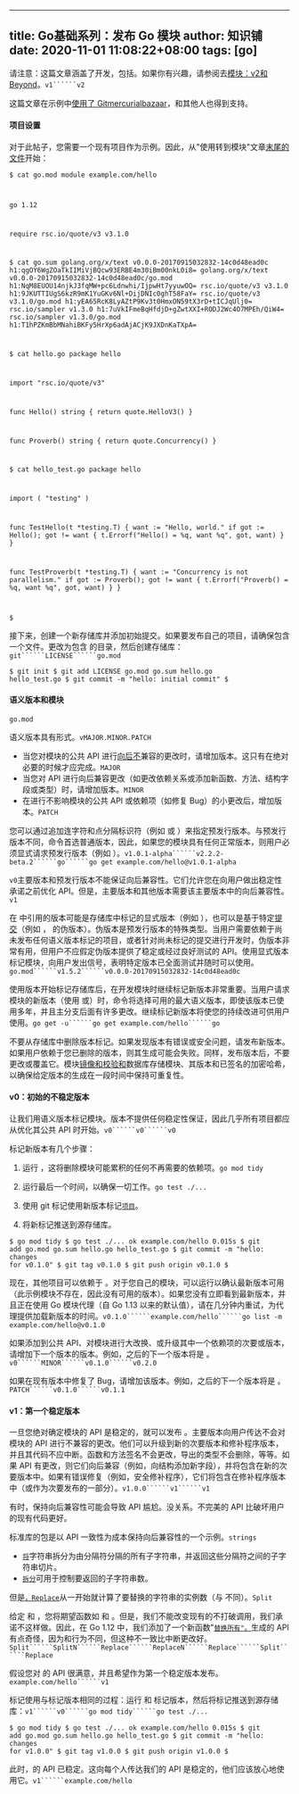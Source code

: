 
---
title: Go基础系列：发布 Go 模块
author: 知识铺
date: 2020-11-01 11:08:22+08:00
tags: [go]
---
<font _mstmutation="1" _msthash="291889" _msttexthash="338286585">请注意：这篇文章涵盖了开发，包括。如果你有兴趣，请参阅去[模块：v2和Beyond](/v2-go-modules)。</font>```v1``````v2```

这篇文章在示例中[使用了 Git](https://zshipu.com/t?url=https://git-scm.com/)[mercurial](https://zshipu.com/t?url=https://www.mercurial-scm.org/)[bazaar](https://zshipu.com/t?url=http://wiki.bazaar.canonical.com/)，和其他人也得到支持。

#### 项目设置

对于此帖子，您需要一个现有项目作为示例。因此，从"使用转到模块"文章[末尾的文件](https://zshipu.com/t?url=https://blog.golang.org/using-go-modules)开始：

<code>$ cat go.mod
module example.com/hello

go 1.12

require rsc.io/quote/v3 v3.1.0

$ cat go.sum
golang.org/x/text v0.0.0-20170915032832-14c0d48ead0c h1:qgOY6WgZOaTkIIMiVjBQcw93ERBE4m30iBm00nkL0i8=
golang.org/x/text v0.0.0-20170915032832-14c0d48ead0c/go.mod h1:NqM8EUOU14njkJ3fqMW+pc6Ldnwhi/IjpwHt7yyuwOQ=
rsc.io/quote/v3 v3.1.0 h1:9JKUTTIUgS6kzR9mK1YuGKv6Nl+DijDNIc0ghT58FaY=
rsc.io/quote/v3 v3.1.0/go.mod h1:yEA65RcK8LyAZtP9Kv3t0HmxON59tX3rD+tICJqUlj0=
rsc.io/sampler v1.3.0 h1:7uVkIFmeBqHfdjD+gZwtXXI+RODJ2Wc4O7MPEh/QiW4=
rsc.io/sampler v1.3.0/go.mod h1:T1hPZKmBbMNahiBKFy5HrXp6adAjACjK9JXDnKaTXpA=

$ cat hello.go
package hello

import "rsc.io/quote/v3"

func Hello() string {
    return quote.HelloV3()
}

func Proverb() string {
    return quote.Concurrency()
}

$ cat hello_test.go
package hello

import (
    "testing"
)

func TestHello(t *testing.T) {
    want := "Hello, world."
    if got := Hello(); got != want {
        t.Errorf("Hello() = %q, want %q", got, want)
    }
}

func TestProverb(t *testing.T) {
    want := "Concurrency is not parallelism."
    if got := Proverb(); got != want {
        t.Errorf("Proverb() = %q, want %q", got, want)
    }
}

$</code> 

<font _mstmutation="1" _msthash="305695" _msttexthash="739088701">接下来，创建一个新存储库并添加初始提交。如果要发布自己的项目，请确保包含一个文件。更改为包含 的目录，然后创建存储库：</font>```git``````LICENSE``````go.mod```

<code>$ git init
$ git add LICENSE go.mod go.sum hello.go hello_test.go
$ git commit -m "hello: initial commit"
$</code>
#### 语义版本和模块

<font _mstmutation="1" _msthash="306631" _msttexthash="7363187">[](https://zshipu.com/t?url=https://semver.org)</font>```go.mod```

<font _mstmutation="1" _msthash="306943" _msttexthash="30249726">语义版本具有形式。</font>```vMAJOR.MINOR.PATCH```

*   <font _mstmutation="1" _msthash="485758" _msttexthash="427245793">当您对模块的公共 API 进行[向后不](https://zshipu.com/t?url=https://golang.org/doc/go1compat)兼容的更改时，请增加版本。这只有在绝对必要的时候才应完成。</font>```MAJOR```
*   <font _mstmutation="1" _msthash="486148" _msttexthash="524935723">当您对 API 进行向后兼容更改（如更改依赖关系或添加新函数、方法、结构字段或类型）时，请增加版本。</font>```MINOR```
*   <font _mstmutation="1" _msthash="486538" _msttexthash="299933400">在进行不影响模块的公共 API 或依赖项（如修复 Bug）的小更改后，增加版本。</font>```PATCH```

<font _mstmutation="1" _msthash="307567" _msttexthash="1709242652">您可以通过追加连字符和点分隔标识符（例如 或 ）来指定预发行版本。与预发行版本不同，命令首选普通版本，因此，如果您的模块具有任何正常版本，则用户必须显式请求预发行版本（例如 ）。</font>```v1.0.1-alpha``````v2.2.2-beta.2``````go``````go get example.com/hello@v1.0.1-alpha```

```v0```<font _mstmutation="1" _msthash="307879" _msttexthash="950042106">主要版本和预发行版本不能保证向后兼容性。它们允许您在向用户做出稳定性承诺之前优化 API。但是，主要版本和其他版本需要该主要版本中的向后兼容性。</font>```v1```

<font _mstmutation="1" _msthash="305370" _msttexthash="5948452237">在 中引用的版本可能是存储库中标记的显式版本（例如 ），也可以是基于特定[提交](https://zshipu.com/t?url=https://golang.org/cmd/go/#hdr-Pseudo_versions)（例如 ， 的伪版本）。伪版本是预发行版本的特殊类型。当用户需要依赖于尚未发布任何语义版本标记的项目，或者针对尚未标记的提交进行开发时，伪版本非常有用，但用户不应假定伪版本提供了稳定或经过良好测试的 API。使用显式版本标记模块，向用户发出信号，表明特定版本已全面测试并随时可以使用。</font>```go.mod``````v1.5.2``````v0.0.0-20170915032832-14c0d48ead0c```

<font _mstmutation="1" _msthash="305682" _msttexthash="2473532165">使用版本开始标记存储库后，在开发模块时继续标记新版本非常重要。当用户请求模块的新版本（使用 或）时，命令将选择可用的最大语义版本，即使该版本已使用多年，并且主分支后面有许多更改。继续标记新版本将使您的持续改进可供用户使用。</font>```go get -u``````go get example.com/hello``````go```

不要从存储库中删除版本标记。如果发现版本有错误或安全问题，请发布新版本。如果用户依赖于您已删除的版本，则其生成可能会失败。同样，发布版本后，不要更改或覆盖它。模块[镜像和校验和](https://zshipu.com/t?url=https://blog.golang.org/module-mirror-launch)数据库存储模块、其版本和已签名的加密哈希，以确保给定版本的生成在一段时间中保持可重复性。

#### v0：初始的不稳定版本

<font _mstmutation="1" _msthash="306618" _msttexthash="450694634">让我们用语义版本标记模块。版本不提供任何稳定性保证，因此几乎所有项目都应从优化其公共 API 时开始。</font>```v0``````v0``````v0```

标记新版本有几个步骤：

1.  <font _mstmutation="1" _msthash="609947" _msttexthash="176891299">运行 ，这将删除模块可能累积的任何不再需要的依赖项。</font>```go mod tidy```

2.  <font _mstmutation="1" _msthash="610337" _msttexthash="85205757">运行最后一个时间，以确保一切工作。</font>```go test ./...```

3.  使用 git 标记使用新版本标记[```项目```](https://zshipu.com/t?url=https://git-scm.com/docs/git-tag)。

4.  将新标记推送到源存储库。

<code>$ go mod tidy
$ go test ./...
ok      example.com/hello       0.015s
$ git add go.mod go.sum hello.go hello_test.go
$ git commit -m "hello: changes for v0.1.0"
$ git tag v0.1.0
$ git push origin v0.1.0
$</code> 

<font _mstmutation="1" _msthash="307866" _msttexthash="2881945690">现在，其他项目可以依赖于 。对于您自己的模块，可以运行以确认最新版本可用（此示例模块不存在，因此没有可用的版本）。如果您没有立即看到最新版本，并且正在使用 Go 模块代理（自 Go 1.13 以来的默认值），请在几分钟内重试，为代理提供加载新版本的时间。</font>```v0.1.0``````example.com/hello``````go list -m example.com/hello@v0.1.0```

<font _mstmutation="1" _msthash="308178" _msttexthash="796769545">如果添加到公共 API、对模块进行大改换、或升级其中一个依赖项的次要或版本，请增加下一个版本的版本。例如，之后的下一个版本将是 。</font>```v0``````MINOR``````v0.1.0``````v0.2.0```

<font _mstmutation="1" _msthash="305669" _msttexthash="280430722">如果在现有版本中修复了 Bug，请增加该版本。例如，之后的下一个版本将是 。</font>```PATCH``````v0.1.0``````v0.1.1```

#### v1：第一个稳定版本

<font _mstmutation="1" _msthash="306293" _msttexthash="7505636333">一旦您绝对确定模块的 API 是稳定的，就可以发布 。主要版本向用户传达不会对模块的 API 进行不兼容的更改。他们可以升级到新的次要版本和修补程序版本，并且其代码不应中断。函数和方法签名不会更改，导出的类型不会删除，等等。如果 API 有更改，则它们向后兼容（例如，向结构添加新字段），并将包含在新的次要版本中。如果有错误修复（例如，安全修补程序），它们将包含在修补程序版本中（或作为次要发布的一部分）。</font>```v1.0.0``````v1``````v1```

有时，保持向后兼容性可能会导致 API 尴尬。没关系。不完美的 API 比破坏用户的现有代码更好。

<font _mstmutation="1" _msthash="306917" _msttexthash="169391612">标准库的包是以 API 一致性为成本保持向后兼容性的一个示例。</font>```strings```

*   [```将```](https://zshipu.com/t?url=https://godoc.org/strings#Split)字符串拆分为由分隔符分隔的所有子字符串，并返回这些分隔符之间的子字符串切片。
*   [```拆分```](https://zshipu.com/t?url=https://godoc.org/strings#SplitN)可用于控制要返回的子字符串数。

<font _mstmutation="1" _msthash="307541" _msttexthash="280287254">但是[```，Replace```](https://zshipu.com/t?url=https://godoc.org/strings#Replace)从一开始就计算了要替换的字符串的实例数（与 不同）。</font>```Split```

<font _mstmutation="1" _msthash="307853" _msttexthash="1790871576">给定 和 ，您将期望函数如 和 。但是，我们不能改变现有的不打破调用，我们承诺不这样做。因此，在 Go 1.12 中，我们添加了一个新函数"[```替换所有"。```](https://zshipu.com/t?url=https://godoc.org/strings#ReplaceAll)生成的 API 有点奇怪，因为和行为不同，但这种不一致比中断更改好。</font>```Split``````SplitN``````Replace``````ReplaceN``````Replace``````Split``````Replace```

<font _mstmutation="1" _msthash="308165" _msttexthash="175963931">假设您对 的 API 很满意，并且希望作为第一个稳定版本发布。</font>```example.com/hello``````v1```

<font _mstmutation="1" _msthash="308477" _msttexthash="363262952">标记使用与标记版本相同的过程：运行 和 标记版本，然后将标记推送到源存储库：</font>```v1``````v0``````go mod tidy``````go test ./...```

<code>$ go mod tidy
$ go test ./...
ok      example.com/hello       0.015s
$ git add go.mod go.sum hello.go hello_test.go
$ git commit -m "hello: changes for v1.0.0"
$ git tag v1.0.0
$ git push origin v1.0.0
$</code> 

<font _mstmutation="1" _msthash="306280" _msttexthash="322569104">此时，的 API 已稳定。这向每个人传达我们的 API 是稳定的，他们应该放心地使用它。</font>```v1``````example.com/hello```

